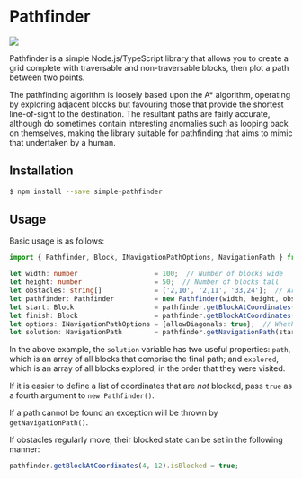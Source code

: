 # Pathfinder

![](https://travis-ci.org/D-L-M/pathfinder.svg?branch=master)

Pathfinder is a simple Node.js/TypeScript library that allows you to create a grid complete with traversable and non-traversable blocks, then plot a path between two points.

The pathfinding algorithm is loosely based upon the A* algorithm, operating by exploring adjacent blocks but favouring those that provide the shortest line-of-sight to the destination. The resultant paths are fairly accurate, although do sometimes contain interesting anomalies such as looping back on themselves, making the library suitable for pathfinding that aims to mimic that undertaken by a human.

## Installation

```bash
$ npm install --save simple-pathfinder
```

## Usage

Basic usage is as follows:

```typescript
import { Pathfinder, Block, INavigationPathOptions, NavigationPath } from 'simple-pathfinder';

let width: number                   = 100;  // Number of blocks wide
let height: number                  = 50;  // Number of blocks tall
let obstacles: string[]             = ['2,10', '2,11', '33,24'];  // Array of x,y coordinates
let pathfinder: Pathfinder          = new Pathfinder(width, height, obstacles);
let start: Block                    = pathfinder.getBlockAtCoordinates(13, 5);  // x, y
let finish: Block                   = pathfinder.getBlockAtCoordinates(75, 47);  // x, y
let options: INavigationPathOptions = {allowDiagonals: true};  // Whether to allow diagonal movement
let solution: NavigationPath        = pathfinder.getNavigationPath(start, finish, options);
```

In the above example, the `solution` variable has two useful properties: `path`, which is an array of all blocks that comprise the final path; and `explored`, which is an array of all blocks explored, in the order that they were visited.

If it is easier to define a list of coordinates that are _not_ blocked, pass `true` as a fourth argument to `new Pathfinder()`.

If a path cannot be found an exception will be thrown by `getNavigationPath()`.

If obstacles regularly move, their blocked state can be set in the following manner:

```typescript
pathfinder.getBlockAtCoordinates(4, 12).isBlocked = true;
```
